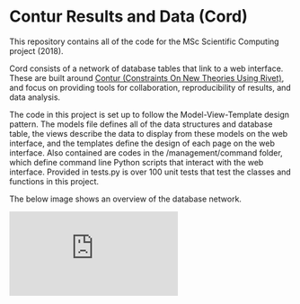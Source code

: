 # Contur Results and Data (Cord)

This repository contains all of the code for the MSc Scientific Computing project (2018). 

Cord consists of a network of database tables that link to a web interface. These are built around [Contur (Constraints On New Theories Using Rivet)](http://contur.hepforge.org/),
and focus on providing tools for collaboration, reproducibility of results, and data analysis.

The code in this project is set up to follow the Model-View-Template design pattern. The models file defines all of the data structures and database table,
the views describe the data to display from these models on the web interface, and the templates define the design of each page on the web interface. 
Also contained are codes in the /management/command folder, which define command line Python scripts that interact with the web interface. 
Provided in tests.py is over 100 unit tests that test the classes and functions in this project.

The below image shows an overview of the database network.

![alt text](https://raw.githubusercontent.com/NathanRobertPart/ConturDjango//blob/master/database_network.pdf)

